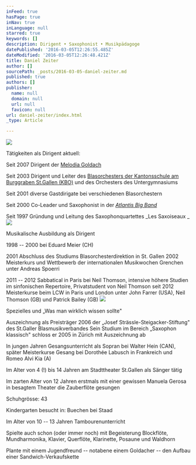 ```yaml
---
inFeed: true
hasPage: true
inNav: true
inLanguage: null
starred: true
keywords: []
description: Dirigent • Saxophonist • Musikpädagoge
datePublished: '2016-03-05T12:26:55.485Z'
dateModified: '2016-03-05T12:26:48.421Z'
title: Daniel Zeiter
author: []
sourcePath: _posts/2016-03-05-daniel-zeiter.md
published: true
authors: []
publisher:
  name: null
  domain: null
  url: null
  favicon: null
url: daniel-zeiter/index.html
_type: Article

---
```

![](https://s3-us-west-2.amazonaws.com/the-grid-img/p/65bf03fa4afdc51ffd577d0f52e1cad3c3a9edef.jpg)

Tätigkeiten als Dirigent aktuell: 

Seit 2007 Dirigent der [Melodia Goldach][0]

Seit 2003 Dirigent und Leiter des [Blasorchesters der Kantonsschule am Burggraben St.Gallen (KBO)][1] und des Orchesters des Untergymnasiums

Seit 2001 diverse Gastdirigate bei verschiedenen Blasorchestern 

Seit 2000 Co-Leader und Saxophonist in der _[Atlantis Big Band][1]_

Seit 1997 Gründung und Leitung des Saxophonquartettes _Les Saxoiseaux _
![](https://s3-us-west-2.amazonaws.com/the-grid-img/p/4fa882a98306fa89768e9dfab469dedfb05c4092.jpg)

Musikalische Ausbildung als Dirigent

1998 -- 2000 bei Eduard Meier (CH) 

2001 Abschluss des Studiums Blasorchesterdirektion in St. Gallen
2002 Meisterkurs und Wettbewerb der internationalen Musikwochen Grenchen unter Andreas Spoerri 

2011 -- 2012 Sabbatical in Paris bei Neil Thomson, intensive höhere Studien im sinfonischen Repertoire, Privatstudent von Neil Thomson
seit 2012 Meisterkurse beim LCW in Paris und London unter John Farrer (USA), Neil Thomson (GB) und Patrick Bailey (GB)
![](https://s3-us-west-2.amazonaws.com/the-grid-img/p/200388db9d0bcd44c36dc6a19b5c8b6ffeaa909e.jpg)

Spezielles und „Was man wirklich wissen sollte" 

Auszeichnung als Preisträger 2006 der „Josef Strässle-Steigacker-Stiftung" des St.Galler Blasmusikverbandes
Sein Studium im Bereich „Saxophon klassisch" schloss er 2005 in Zürich mit Auszeichnung ab 

In jungen Jahren Gesangsunterricht als Sopran bei Walter Hein (CAN), später Meisterkurse Gesang bei Dorothée Labusch in Frankreich und Romeo Alvi Kia (A) 

Im Alter von 4 (!) bis 14 Jahren am Stadttheater St.Gallen als Sänger tätig 

Im zarten Alter von 12 Jahren erstmals mit einer gewissen Manuela Gerosa in besagtem Theater die Zauberflöte gesungen 

Schuhgrösse: 43 

Kindergarten besucht in: Buechen bei Staad 

Im Alter von 10 -- 13 Jahren Tambourenunterricht 

Spielte auch schon (oder immer noch) mit Begeisterung Blockflöte, Mundharmonika, Klavier, Querflöte, Klarinette, Posaune und Waldhorn 

Plante mit einem Jugendfreund -- notabene einem Goldacher -- den Aufbau einer Sandwich-Verkaufskette

[0]: http://www.melodia.ch/
[1]: null